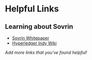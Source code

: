 # Helpful Links 

## Learning about Sovrin

* [Sovrin Whitepaper](https://sovrin.org/wp-content/uploads/2018/03/Sovrin-Protocol-and-Token-White-Paper.pdf)
* [Hyperledger Indy Wiki](https://wiki.hyperledger.org/projects/indy) 

<i>Add more links that you've found helpful!</i>